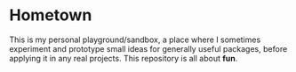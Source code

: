 # Hometown

This is my personal playground/sandbox, a place where I sometimes experiment and prototype small ideas for generally useful packages, before applying it in any real projects. This repository is all about **fun**.
